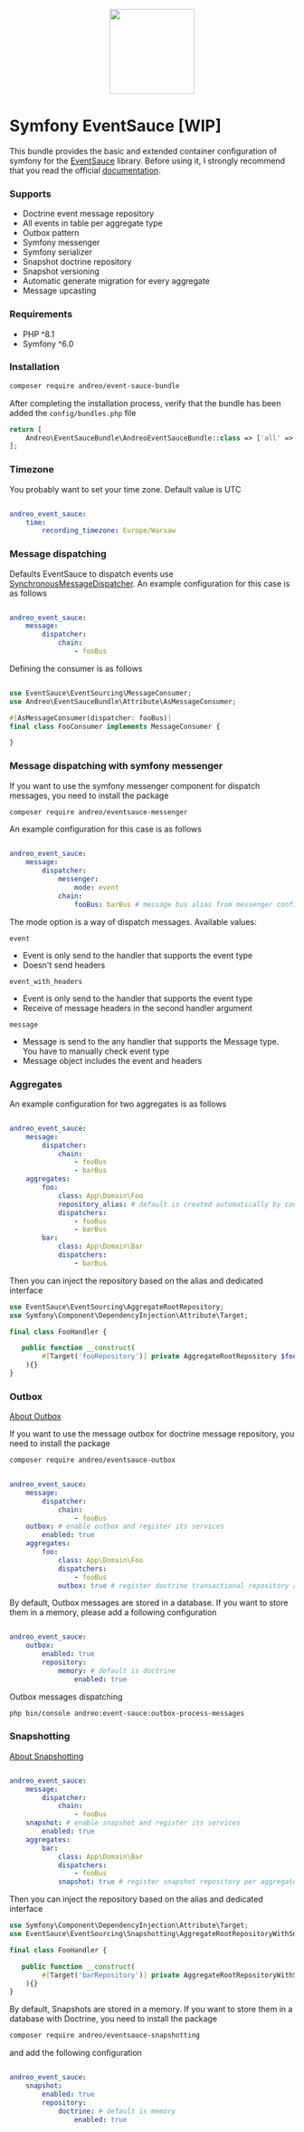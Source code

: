 <p align="center">
    <a href="https://eventsauce.io">
        <img src="https://eventsauce.io/static/logo.svg" height="150px" width="150px">
    </a>
</p>

# Symfony EventSauce [WIP]

This bundle provides the basic and extended container configuration of 
symfony for the [EventSauce](https://eventsauce.io/) library.
Before using it, I strongly recommend that you read the official [documentation](https://eventsauce.io/docs/).

### Supports

- Doctrine event message repository
- All events in table per aggregate type
- Outbox pattern
- Symfony messenger
- Symfony serializer
- Snapshot doctrine repository
- Snapshot versioning
- Automatic generate migration for every aggregate
- Message upcasting

### Requirements

- PHP ^8.1
- Symfony ^6.0

### Installation

```bash
composer require andreo/event-sauce-bundle
```

After completing the installation process, verify that 
the bundle has been added the `config/bundles.php` file

```php
return [
    Andreo\EventSauceBundle\AndreoEventSauceBundle::class => ['all' => true],
];
```

### Timezone

You probably want to set your time zone. Default value is UTC

```yaml

andreo_event_sauce:
    time:
        recording_timezone: Europe/Warsaw 
```

### Message dispatching
Defaults EventSauce to dispatch events use [SynchronousMessageDispatcher](https://eventsauce.io/docs/reacting-to-events/setup-consumers/#synchronous-message-dispatcher).
An example configuration for this case is as follows

```yaml

andreo_event_sauce:
    message:
        dispatcher:
            chain:
                - fooBus
```

Defining the consumer is as follows

```php

use EventSauce\EventSourcing\MessageConsumer;
use Andreo\EventSauceBundle\Attribute\AsMessageConsumer;

#[AsMessageConsumer(dispatcher: fooBus)]
final class FooConsumer implements MessageConsumer {

}
```

### Message dispatching with symfony messenger

If you want to use the symfony messenger component for dispatch messages, 
you need to install the package

```bash
composer require andreo/eventsauce-messenger
```

An example configuration for this case is as follows

```yaml

andreo_event_sauce:
    message:
        dispatcher:
            messenger:
                mode: event
            chain:
                fooBus: barBus # message bus alias from messenger config

```

The mode option is a way of dispatch messages. Available values:

`event`

- Event is only send to the handler that supports the  event type 
- Doesn't send headers

`event_with_headers`

- Event is only send to the handler that supports the  event type
- Receive of message headers in the second handler argument

`message`

- Message is send to the any handler that supports the Message type. You have to manually check event type
- Message object includes the event and headers

### Aggregates

An example configuration for two aggregates is as follows

```yaml

andreo_event_sauce:
    message:
        dispatcher:
            chain:
                - fooBus
                - barBus
    aggregates:
        foo:
            class: App\Domain\Foo
            repository_alias: # default is created automatically by convention "${name}Repository"
            dispatchers:
                - fooBus
                - barBus
        bar:
            class: App\Domain\Bar
            dispatchers:
                - barBus
```

Then you can inject the repository based on the alias and dedicated interface

```php
use EventSauce\EventSourcing\AggregateRootRepository;
use Symfony\Component\DependencyInjection\Attribute\Target;

final class FooHandler {

   public function __construct(
        #[Target('fooRepository')] private AggregateRootRepository $fooRepository
    ){}
}
```

### Outbox

[About Outbox](https://eventsauce.io/docs/message-outbox/)

If you want to use the message outbox for doctrine message repository,
you need to install the package

```bash
composer require andreo/eventsauce-outbox
```

```yaml

andreo_event_sauce:
    message:
        dispatcher:
            chain:
                - fooBus
    outbox: # enable outbox and register its services
        enabled: true
    aggregates:
        foo:
            class: App\Domain\Foo
            dispatchers:
                - fooBus
            outbox: true # register doctrine transactional repository and outbox relay per aggregate
```

By default, Outbox messages are stored in a database. 
If you want to store them in a memory, please add a following configuration

```yaml

andreo_event_sauce:
    outbox:
        enabled: true
        repository: 
            memory: # default is doctrine
                enabled: true
```

Outbox messages dispatching

```bash
php bin/console andreo:event-sauce:outbox-process-messages
```

### Snapshotting

[About Snapshotting](https://eventsauce.io/docs/snapshotting/)

```yaml

andreo_event_sauce:
    message:
        dispatcher:
            chain:
                - fooBus
    snapshot: # enable snapshot and register its services
        enabled: true
    aggregates:
        bar:
            class: App\Domain\Bar
            dispatchers:
                - fooBus
            snapshot: true # register snapshot repository per aggregate
```

Then you can inject the repository based on the alias and dedicated interface

```php
use Symfony\Component\DependencyInjection\Attribute\Target;
use EventSauce\EventSourcing\Snapshotting\AggregateRootRepositoryWithSnapshotting;

final class FooHandler {

   public function __construct(
        #[Target('barRepository')] private AggregateRootRepositoryWithSnapshotting $barRepository
    ){}
}
```

By default, Snapshots are stored in a memory.
If you want to store them in a database with Doctrine, you need to install the package

```bash
composer require andreo/eventsauce-snapshotting
```

and add the following configuration

```yaml

andreo_event_sauce:
    snapshot:
        enabled: true
        repository:
            doctrine: # default is memory
                enabled: true
```
